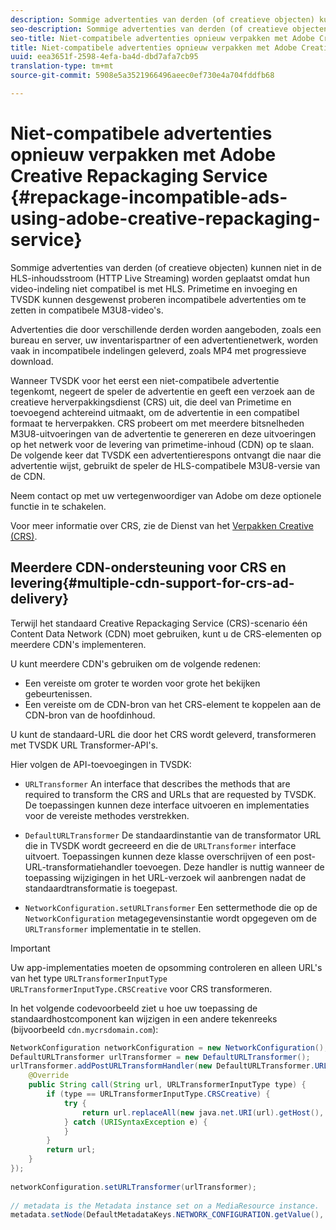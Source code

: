 ```yaml
---
description: Sommige advertenties van derden (of creatieve objecten) kunnen niet in de HLS-inhoudsstroom (HTTP Live Streaming) worden geplaatst omdat hun video-indeling niet compatibel is met HLS. Primetime en invoeging en TVSDK kunnen desgewenst proberen incompatibele advertenties om te zetten in compatibele M3U8-video's.
seo-description: Sommige advertenties van derden (of creatieve objecten) kunnen niet in de HLS-inhoudsstroom (HTTP Live Streaming) worden geplaatst omdat hun video-indeling niet compatibel is met HLS. Primetime en invoeging en TVSDK kunnen desgewenst proberen incompatibele advertenties om te zetten in compatibele M3U8-video's.
seo-title: Niet-compatibele advertenties opnieuw verpakken met Adobe Creative Repackaging Service
title: Niet-compatibele advertenties opnieuw verpakken met Adobe Creative Repackaging Service
uuid: eea3651f-2598-4efa-ba4d-dbd7afa7cb95
translation-type: tm+mt
source-git-commit: 5908e5a3521966496aeec0ef730e4a704fddfb68

---
```



# Niet-compatibele advertenties opnieuw verpakken met Adobe Creative Repackaging Service {#repackage-incompatible-ads-using-adobe-creative-repackaging-service}

Sommige advertenties van derden (of creatieve objecten) kunnen niet in de HLS-inhoudsstroom (HTTP Live Streaming) worden geplaatst omdat hun video-indeling niet compatibel is met HLS. Primetime en invoeging en TVSDK kunnen desgewenst proberen incompatibele advertenties om te zetten in compatibele M3U8-video&#39;s.

Advertenties die door verschillende derden worden aangeboden, zoals een bureau en server, uw inventarispartner of een advertentienetwerk, worden vaak in incompatibele indelingen geleverd, zoals MP4 met progressieve download.

Wanneer TVSDK voor het eerst een niet-compatibele advertentie tegenkomt, negeert de speler de advertentie en geeft een verzoek aan de creatieve herverpakkingsdienst (CRS) uit, die deel van Primetime en toevoegend achtereind uitmaakt, om de advertentie in een compatibel formaat te herverpakken. CRS probeert om met meerdere bitsnelheden M3U8-uitvoeringen van de advertentie te genereren en deze uitvoeringen op het netwerk voor de levering van primetime-inhoud (CDN) op te slaan. De volgende keer dat TVSDK een advertentierespons ontvangt die naar die advertentie wijst, gebruikt de speler de HLS-compatibele M3U8-versie van de CDN.

Neem contact op met uw vertegenwoordiger van Adobe om deze optionele functie in te schakelen.

Voor meer informatie over CRS, zie de Dienst van het [Verpakken Creative (CRS)](https://helpx.adobe.com/content/dam/help/en/primetime/guides/crs.pdf).

## Meerdere CDN-ondersteuning voor CRS en levering{#multiple-cdn-support-for-crs-ad-delivery}

Terwijl het standaard Creative Repackaging Service (CRS)-scenario één Content Data Network (CDN) moet gebruiken, kunt u de CRS-elementen op meerdere CDN&#39;s implementeren.

U kunt meerdere CDN&#39;s gebruiken om de volgende redenen:

* Een vereiste om groter te worden voor grote het bekijken gebeurtenissen.
* Een vereiste om de CDN-bron van het CRS-element te koppelen aan de CDN-bron van de hoofdinhoud.

U kunt de standaard-URL die door het CRS wordt geleverd, transformeren met TVSDK URL Transformer-API&#39;s.

Hier volgen de API-toevoegingen in TVSDK:

* `URLTransformer` An interface that describes the methods that are required to transform the CRS and URLs that are requested by TVSDK. De toepassingen kunnen deze interface uitvoeren en implementaties voor de vereiste methodes verstrekken.

* `DefaultURLTransformer` De standaardinstantie van de transformator URL die in TVSDK wordt gecreeerd en die de `URLTransformer` interface uitvoert. Toepassingen kunnen deze klasse overschrijven of een post-URL-transformatiehandler toevoegen. Deze handler is nuttig wanneer de toepassing wijzigingen in het URL-verzoek wil aanbrengen nadat de standaardtransformatie is toegepast.

* `NetworkConfiguration.setURLTransformer` Een settermethode die op de `NetworkConfiguration` metagegevensinstantie wordt opgegeven om de `URLTransformer` implementatie in te stellen.

>[!IMPORTANT]
>
>Uw app-implementaties moeten de opsomming controleren en alleen URL&#39;s van het type `URLTransformerInputType` `URLTransformerInputType.CRSCreative` voor CRS transformeren.

In het volgende codevoorbeeld ziet u hoe uw toepassing de standaardhostcomponent kan wijzigen in een andere tekenreeks (bijvoorbeeld `cdn.mycrsdomain.com`):

```java
NetworkConfiguration networkConfiguration = new NetworkConfiguration(); 
DefaultURLTransformer urlTransformer = new DefaultURLTransformer(); 
urlTransformer.addPostURLTransformHandler(new DefaultURLTransformer.URLTransformHandler() { 
    @Override 
    public String call(String url, URLTransformerInputType type) { 
        if (type == URLTransformerInputType.CRSCreative) { 
            try { 
                return url.replaceAll(new java.net.URI(url).getHost(), "cdn.mycrsdomain.com"); 
            } catch (URISyntaxException e) { 
            } 
        } 
        return url; 
    } 
}); 
   
networkConfiguration.setURLTransformer(urlTransformer); 
   
// metadata is the Metadata instance set on a MediaResource instance. 
metadata.setNode(DefaultMetadataKeys.NETWORK_CONFIGURATION.getValue(), networkConfiguration);
```
